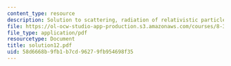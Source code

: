```yaml
---
content_type: resource
description: Solution to scattering, radiation of relativistic particles.
file: https://ol-ocw-studio-app-production.s3.amazonaws.com/courses/8-311-electromagnetic-theory-spring-2004/58d6668b9fb1b7cd96279fb954698f35_solution12.pdf
file_type: application/pdf
resourcetype: Document
title: solution12.pdf
uid: 58d6668b-9fb1-b7cd-9627-9fb954698f35
---
```

